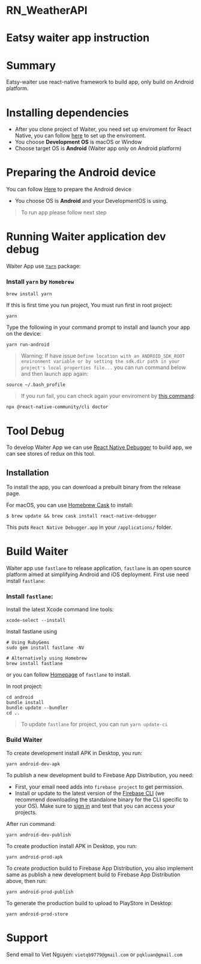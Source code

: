 # RN_WeatherAPI
# Eatsy waiter app instruction

# Summary

Eatsy-waiter use react-native framework to build app, only build on Android platform.

# Installing dependencies

* After you clone project of Waiter, you need set up enviroment for React Native, you can follow [here](https://reactnative.dev/docs/0.61/getting-started) to set up the enviroment.
* You choose **Development OS** is macOS or Window
* Choose target OS is **Android** (Waiter app only on Android platform)

# Preparing the Android device

You can follow [Here](https://reactnative.dev/docs/0.61/running-on-device) to prepare the Android device
* You choose OS is **Android** and your DevelopmentOS is using.

> To run app please follow next step

# Running Waiter application dev debug

Waiter App use [`Yarn`](https://classic.yarnpkg.com/en/docs/install/#mac-stable) package:

### Install `yarn` by `Homebrew`
```
brew install yarn
```


 If this is first time you run project, You must run first in root project:
 ```
 yarn
```

Type the following in your command prompt to install and launch your app on the device:

```
yarn run-android
```
> Warning: If have issue  `Define location with an ANDROID_SDK_ROOT environment variable or by setting the sdk.dir path in your project's local properties file...` you can run command below and then launch app again:
```
source ~/.bash_profile
```


> If you run fail, you can check again your enviroment by [this command](https://reactnative.dev/blog/2019/11/18/react-native-doctor):

```
npx @react-native-community/cli doctor
```
# Tool Debug

To develop Waiter App we can use [React Native Debugger](https://github.com/jhen0409/react-native-debugger) to build app, we can see stores of redux on this tool.
## Installation

To install the app, you can download a prebuilt binary from the release page.

For macOS, you can use [Homebrew Cask](https://brew.sh/) to install:

```
$ brew update && brew cask install react-native-debugger
```

This puts `React Native Debugger.app` in your `/applications/` folder.

# Build Waiter 

Waiter app use `fastlane` to release application, `fastlane` is an open source platform aimed at simplifying Android and iOS deployment. First use need install `fastlane`:
### **Install  `fastlane`:**
Install the latest Xcode command line tools:
```
xcode-select --install
```

Install fastlane using

```
# Using RubyGems
sudo gem install fastlane -NV
```
```
# Alternatively using Homebrew
brew install fastlane
```

or you can follow [Homepage](https://docs.fastlane.tools/getting-started/android/setup/) of `fastlane` to install.

In root project: 
```
cd android 
bundle install
bundle update --bundler
cd ..
```

> To update `fastlane` for project, you can run `yarn update-ci`


### **Build Waiter**
 To create development install APK in Desktop, you run:

 ```
 yarn android-dev-apk
 ```

To publish a new development build to Firebase App Distribution, you need:
* First, your email need adds into `firebase project` to get permission.
 * Install or update to the latest version of the [Firebase CLI](https://firebase.google.com/docs/cli?authuser=0#install_the_firebase_cli) (we recommend downloading the standalone binary for the CLI specific to your OS). Make sure to [sign in](https://firebase.google.com/docs/cli?authuser=0#sign-in-test-cli) and test that you can access your projects.

After run command:

```
yarn android-dev-publish
```

To create production install APK in Desktop, you run:

```
yarn android-prod-apk
```

To create production build to Firebase App Distribution, you also implement same as publish a new development build to Firebase App Distribution above, then run:

```
yarn android-prod-publish
```

To generate the production build to upload to PlayStore in Desktop:

```
yarn android-prod-store
```

# Support
Send email to Viet Nguyen: `vietqb9779@gmail.com` or `pqkluan@gmail.com`
